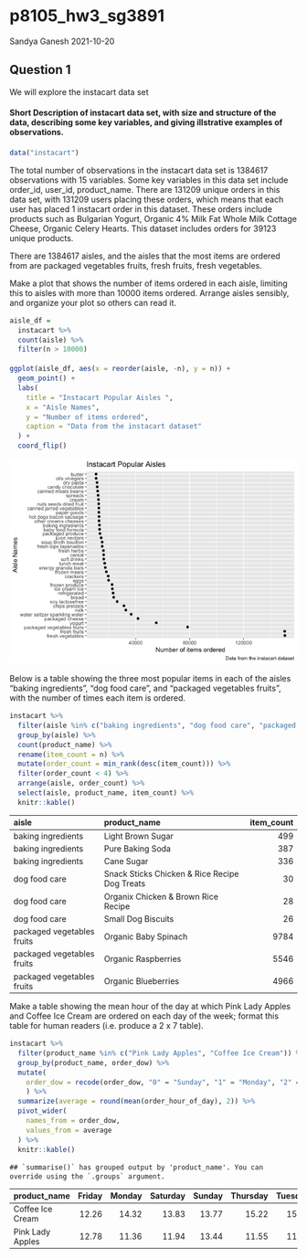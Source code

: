 p8105\_hw3\_sg3891
================
Sandya Ganesh
2021-10-20

## Question 1

We will explore the instacart data set

#### Short Description of instacart data set, with size and structure of the data, describing some key variables, and giving illstrative examples of observations.

``` r
data("instacart")
```

The total number of observations in the instacart data set is 1384617
observations with 15 variables. Some key variables in this data set
include order\_id, user\_id, product\_name. There are 131209 unique
orders in this data set, with 131209 users placing these orders, which
means that each user has placed 1 instacart order in this dataset. These
orders include products such as Bulgarian Yogurt, Organic 4% Milk Fat
Whole Milk Cottage Cheese, Organic Celery Hearts. This dataset includes
orders for 39123 unique products.

There are 1384617 aisles, and the aisles that the most items are ordered
from are packaged vegetables fruits, fresh fruits, fresh vegetables.

Make a plot that shows the number of items ordered in each aisle,
limiting this to aisles with more than 10000 items ordered. Arrange
aisles sensibly, and organize your plot so others can read it.

``` r
aisle_df = 
  instacart %>% 
  count(aisle) %>% 
  filter(n > 10000)

ggplot(aisle_df, aes(x = reorder(aisle, -n), y = n)) + 
  geom_point() + 
  labs(
    title = "Instacart Popular Aisles ",
    x = "Aisle Names",
    y = "Number of items ordered",
    caption = "Data from the instacart dataset"
  ) +
  coord_flip()
```

![](p8105_hw3_sg3891_files/figure-gfm/q1_plot-1.png)<!-- -->

Below is a table showing the three most popular items in each of the
aisles “baking ingredients”, “dog food care”, and “packaged vegetables
fruits”, with the number of times each item is ordered.

``` r
instacart %>% 
  filter(aisle %in% c("baking ingredients", "dog food care", "packaged vegetables fruits")) %>%
  group_by(aisle) %>% 
  count(product_name) %>% 
  rename(item_count = n) %>% 
  mutate(order_count = min_rank(desc(item_count))) %>% 
  filter(order_count < 4) %>% 
  arrange(aisle, order_count) %>% 
  select(aisle, product_name, item_count) %>% 
  knitr::kable()
```

| aisle                      | product\_name                                 | item\_count |
|:---------------------------|:----------------------------------------------|------------:|
| baking ingredients         | Light Brown Sugar                             |         499 |
| baking ingredients         | Pure Baking Soda                              |         387 |
| baking ingredients         | Cane Sugar                                    |         336 |
| dog food care              | Snack Sticks Chicken & Rice Recipe Dog Treats |          30 |
| dog food care              | Organix Chicken & Brown Rice Recipe           |          28 |
| dog food care              | Small Dog Biscuits                            |          26 |
| packaged vegetables fruits | Organic Baby Spinach                          |        9784 |
| packaged vegetables fruits | Organic Raspberries                           |        5546 |
| packaged vegetables fruits | Organic Blueberries                           |        4966 |

Make a table showing the mean hour of the day at which Pink Lady Apples
and Coffee Ice Cream are ordered on each day of the week; format this
table for human readers (i.e. produce a 2 x 7 table).

``` r
instacart %>% 
  filter(product_name %in% c("Pink Lady Apples", "Coffee Ice Cream")) %>%
  group_by(product_name, order_dow) %>%
  mutate(
    order_dow = recode(order_dow, "0" = "Sunday", "1" = "Monday", "2" = "Tuesday", "3" = "Wednesday", "4" = "Thursday", "5" = "Friday", "6" = "Saturday")
    ) %>% 
  summarize(average = round(mean(order_hour_of_day), 2)) %>%
  pivot_wider(
    names_from = order_dow,
    values_from = average
  ) %>% 
  knitr::kable()
```

    ## `summarise()` has grouped output by 'product_name'. You can override using the `.groups` argument.

| product\_name    | Friday | Monday | Saturday | Sunday | Thursday | Tuesday | Wednesday |
|:-----------------|-------:|-------:|---------:|-------:|---------:|--------:|----------:|
| Coffee Ice Cream |  12.26 |  14.32 |    13.83 |  13.77 |    15.22 |   15.38 |     15.32 |
| Pink Lady Apples |  12.78 |  11.36 |    11.94 |  13.44 |    11.55 |   11.70 |     14.25 |
